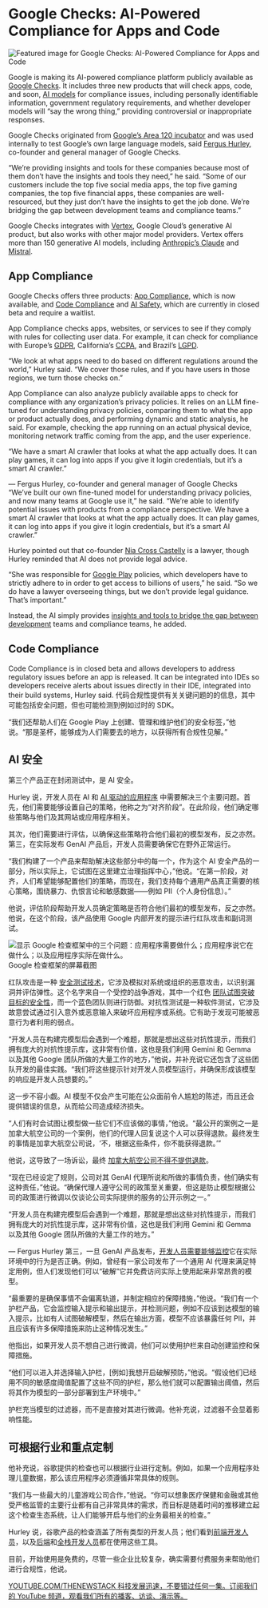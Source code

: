 # Google Checks: AI-Powered Compliance for Apps and Code
![Featured image for Google Checks: AI-Powered Compliance for Apps and Code](https://cdn.thenewstack.io/media/2024/10/a672fe71-checksbygoogle-1024x577.jpg)

Google is making its AI-powered compliance platform publicly available as [Google Checks](https://checks.google.com/). It includes three new products that will check apps, code, and soon, [AI models](https://thenewstack.io/beyond-prompt-engineering-governing-prompts-and-ai-models/) for compliance issues, including personally identifiable information, government regulatory requirements, and whether developer models will “say the wrong thing,” providing controversial or inappropriate responses.

Google Checks originated from [Google’s Area 120 incubator](https://area120.google.com/) and was used internally to test Google’s own large language models, said [Fergus Hurley](https://www.linkedin.com/in/fergushurley/), co-founder and general manager of Google Checks.

“We’re providing insights and tools for these companies because most of them don’t have the insights and tools they need,” he said. “Some of our customers include the top five social media apps, the top five gaming companies, the top five financial apps, these companies are well-resourced, but they just don’t have the insights to get the job done. We’re bridging the gap between development teams and compliance teams.”

Google Checks integrates with [Vertex](https://cloud.google.com/vertex-ai), Google Cloud’s generative AI product, but also works with other major model providers. Vertex offers more than 150 generative AI models, including [Anthropic’s Claude](https://thenewstack.io/a-nue-ux-web-framework-plus-anthropic-openai-boost-ai-apis/) and [Mistral](https://thenewstack.io/gemma-google-takes-on-small-open-models-llama-2-and-mistral/).

## App Compliance
Google Checks offers three products: [App Compliance](https://checks.google.com/app-compliance/), which is now available, and [Code Compliance](https://checks.google.com/code-compliance/) and [AI Safety](https://checks.google.com/ai-safety/), which are currently in closed beta and require a waitlist.

App Compliance checks apps, websites, or services to see if they comply with rules for collecting user data. For example, it can check for compliance with Europe’s [GDPR](https://www.gdpradvisor.co.uk/gdpr-countries), California’s [CCPA](https://oag.ca.gov/privacy/ccpa), and Brazil’s [LGPD](https://www.dlapiperdataprotection.com/index.html?t=law&c=BR).

“We look at what apps need to do based on different regulations around the world,” Hurley said. “We cover those rules, and if you have users in those regions, we turn those checks on.”

App Compliance can also analyze publicly available apps to check for compliance with any organization’s privacy policies. It relies on an LLM fine-tuned for understanding privacy policies, comparing them to what the app or product actually does, and performing dynamic and static analysis, he said. For example, checking the app running on an actual physical device, monitoring network traffic coming from the app, and the user experience.

“We have a smart AI crawler that looks at what the app actually does. It can play games, it can log into apps if you give it login credentials, but it’s a smart AI crawler.”

— Fergus Hurley, co-founder and general manager of Google Checks
“We’ve built our own fine-tuned model for understanding privacy policies, and now many teams at Google use it,” he said. “We’re able to identify potential issues with products from a compliance perspective. We have a smart AI crawler that looks at what the app actually does. It can play games, it can log into apps if you give it login credentials, but it’s a smart AI crawler.”

Hurley pointed out that co-founder [Nia Cross Castelly](https://www.linkedin.com/in/niacastelly/) is a lawyer, though Hurley reminded that AI does not provide legal advice.

“She was responsible for [Google Play](https://play.google.com/store/games?hl=en_US) policies, which developers have to strictly adhere to in order to get access to billions of users,” he said. “So we do have a lawyer overseeing things, but we don’t provide legal guidance. That’s important.”

Instead, the AI simply provides [insights and tools to bridge the gap between development](https://thenewstack.io/6-development-insights-to-empower-it-teams/) teams and compliance teams, he added.

## Code Compliance
Code Compliance is in closed beta and allows developers to address regulatory issues before an app is released. It can be integrated into IDEs so developers receive alerts about issues directly in their IDE, integrated into their build systems, Hurley said.
代码合规性提供有关关键问题的的信息，其中可能包括安全问题，但也可能检测到例如过时的 SDK。

“我们还帮助人们在 Google Play 上创建、管理和维护他们的安全标签，”他说。“那是圣杯，能够成为人们需要去的地方，以获得所有合规性见解。”

## AI 安全

第三个产品正在封闭测试中，是 AI 安全。

Hurley 说，开发人员在 AI 和 [AI 驱动的应用程序](https://thenewstack.io/5-best-practices-for-building-reliable-genai-apps/) 中需要解决三个主要问题。首先，他们需要能够设置自己的策略，他称之为“对齐阶段”。在此阶段，他们确定哪些策略与他们及其网站或应用程序相关。

其次，他们需要进行评估，以确保这些策略符合他们最初的模型发布，反之亦然。第三，在实际发布 GenAI 产品后，开发人员需要确保它在野外正常运行。

“我们构建了一个产品来帮助解决这些部分中的每一个，作为这个 AI 安全产品的一部分，所以实际上，它试图在这里建立治理指挥中心，”他说。“在第一阶段，对齐，人们希望能够配置他们的策略，而现在，我们支持每个通用产品真正需要的核心策略，围绕暴力、仇恨言论和敏感数据——例如 PII（个人身份信息）。”

他说，评估阶段帮助开发人员确定策略是否符合他们最初的模型发布，反之亦然。他说，在这个阶段，该产品使用 Google 内部开发的提示进行红队攻击和副词测试。

![显示 Google 检查框架中的三个问题：应用程序需要做什么；应用程序说它在做什么；以及应用程序实际在做什么。](https://cdn.thenewstack.io/media/2024/10/c1fd99cc-checksbygoogleframework.jpg)
Google 检查框架的屏幕截图

红队攻击是一种 [安全测试技术](https://thenewstack.io/security-testing-must-be-part-of-software-development-life-cycle/)，它涉及模拟对系统或组织的恶意攻击，以识别漏洞并评估弹性。这个名字来自一个受控的战争游戏，其中一个红色 [团队试图突破目标的安全性](https://thenewstack.io/what-can-incident-teams-learn-from-crisis-management/)，而一个蓝色团队则进行防御。对抗性测试是一种软件测试，它涉及故意尝试通过引入意外或恶意输入来破坏应用程序或系统。它有助于发现可能被恶意行为者利用的弱点。

“开发人员在构建完模型后会遇到一个难题，那就是想出这些对抗性提示，而我们拥有庞大的对抗性提示库，这非常有价值，这也是我们利用 Gemini 和 Gemma 以及其他 Google 团队所做的大量工作的地方，”他说，并补充说它还包含了这些团队开发的最佳实践。“我们将这些提示针对开发人员模型运行，并确保形成该模型的响应是开发人员想要的。”

这一步不容小觑。AI 模型不仅会产生可能在公众面前令人尴尬的陈述，而且还会提供错误的信息，从而给公司造成经济损失。

“人们有时会试图让模型做一些它们不应该做的事情，”他说。“最公开的案例之一是加拿大航空公司的一个案例，他们的代理人回复说这个人可以获得退款。最终发生的事情是加拿大航空公司说，‘不，根据这些条件，你不能获得退款。’”

他说，这导致了一场诉讼，最终 [加拿大航空公司不得不提供退款](https://www.cbsnews.com/news/aircanada-chatbot-discount-customer/)。

“现在已经设定了规则，公司对其 GenAI 代理所说和所做的事情负责，他们确实有这种责任，”他说。“确保代理人遵守公司的政策至关重要，但这是防止模型根据公司的政策进行微调以仅谈论公司实际提供的服务的公开示例之一。”

“开发人员在构建完模型后会遇到一个难题，那就是想出这些对抗性提示，而我们拥有庞大的对抗性提示库，这非常有价值，这也是我们利用 Gemini 和 Gemma 以及其他 Google 团队所做的大量工作的地方。”

— Fergus Hurley
第三，一旦 GenAI 产品发布，[开发人员需要能够监控](https://thenewstack.io/monitoring-developer-metrics-team-approach-is-best/)它在实际环境中的行为是否正确。例如，曾经有一家公司发布了一个通用 AI 代理来满足特定用例，但人们发现他们可以“破解”它并免费访问实际上使用起来非常昂贵的模型。

“最重要的是确保事情不会偏离轨道，并制定相应的保障措施，”他说。“我们有一个护栏产品，它会监控输入提示和输出提示，并检测问题，例如不应该到达模型的输入提示，比如有人试图破解模型，然后在输出方面，模型不应该暴露任何 PII，并且应该有许多保障措施来防止这种情况发生。”

他指出，如果开发人员不想自己进行微调，他们可以使用护栏来自动创建监控和保障措施。

“他们可以进入并选择输入护栏，[例如]我想开启破解预防，”他说。“假设他们已经用不同的敏感度阈值配置了这些不同的护栏，那么他们就可以配置输出阈值，然后将其作为模型的一部分部署到生产环境中。”

护栏充当模型的过滤器，而不是直接对其进行微调。他补充说，过滤器不会显着影响性能。

## 可根据行业和重点定制
他补充说，谷歌提供的检查也可以根据行业进行定制。例如，如果一个应用程序处理儿童数据，那么该应用程序必须遵循非常具体的规则。

“我们与一些最大的儿童游戏公司合作，”他说。“你可以想象医疗保健和金融或其他受严格监管的主要行业都有自己非常具体的需求，而目标是随着时间的推移建立起这个检查生态系统，让人们能够开启与他们的业务最相关的检查。”

Hurley 说，谷歌产品的检查涵盖了所有类型的开发人员；他们看到[前端开发人员](https://roadmap.sh/frontend)，以及[后端](https://roadmap.sh/backend)和[全栈开发人员](https://roadmap.sh/full-stack)都在使用这些工具。

目前，开始使用是免费的，尽管一些企业比较复杂，确实需要付费服务来帮助他们进行合规性，他说。

[YOUTUBE.COM/THENEWSTACK
科技发展迅速，不要错过任何一集。订阅我们的 YouTube
频道，观看我们所有的播客、访谈、演示等。
](https://youtube.com/thenewstack?sub_confirmation=1)